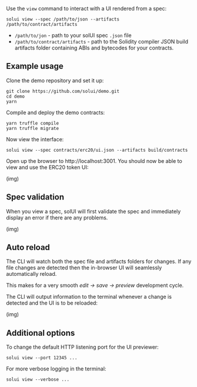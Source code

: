 Use the `view` command to interact with a UI rendered from a spec:

```shell
solui view --spec /path/to/json --artifacts /path/to/contract/artifacts
```

* `/path/to/jon` - path to your solUI spec `.json` file
* `/path/to/contract/artifacts` - path to the Solidity compiler JSON build
artifacts folder containing ABIs and bytecodes for your contracts.

## Example usage

Clone the demo repository and set it up:

```shell
git clone https://github.com/solui/demo.git
cd demo
yarn
```

Compile and deploy the demo contracts:

```shell
yarn truffle compile
yarn truffle migrate
```

Now view the interface:

```shell
solui view --spec contracts/erc20/ui.json --artifacts build/contracts
```

Open up the browser to http://localhost:3001. You should now be able to view
and use the ERC20 token UI:

(img)

## Spec validation

When you view a spec, solUI will first validate the spec and immediately
display an error if there are any problems.

(img)

## Auto reload

The CLI will watch both the spec file and artifacts folders for changes. If
any file changes are detected then the in-browser UI will seamlessly
automatically reload.

This makes for a very smooth _edit -> save -> preview_ development cycle.

The CLI will output information to the terminal whenever a change is detected
and the UI is to be reloaded:

(img)

## Additional options

To change the default HTTP listening port for the UI previewer:

```shell
solui view --port 12345 ...
```

For more verbose logging in the terminal:

```shell
solui view --verbose ...
```
